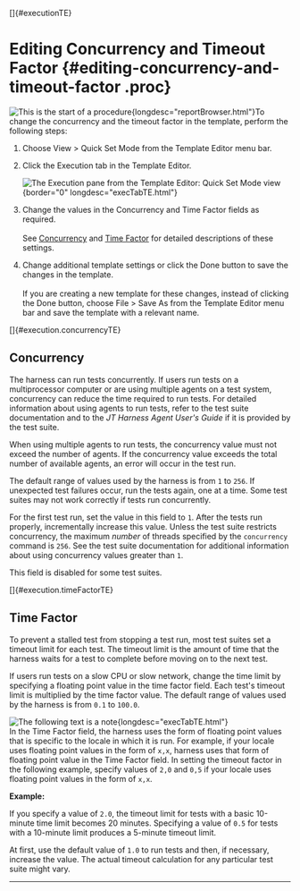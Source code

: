 
[]{#executionTE}

# Editing Concurrency and Timeout Factor {#editing-concurrency-and-timeout-factor .proc}

![This is the start of a procedure](../../images/hg_proc.gif){longdesc="reportBrowser.html"}To
change the concurrency and the timeout factor in the template, perform the following steps:

1.  Choose View \> Quick Set Mode from the Template Editor menu bar.

2.  Click the Execution tab in the Template Editor.

    ![The Execution pane from the Template Editor: Quick Set Mode
    view](../../images/JT4executionTabConfigEd.gif){border="0" longdesc="execTabTE.html"}

<!-- -->

3.  Change the values in the Concurrency and Time Factor fields as required.\
    \
    See [Concurrency](#execution.concurrencyTE) and [Time Factor](#execution.timeFactorTE) for
    detailed descriptions of these settings.

<!-- -->

4.  Change additional template settings or click the Done button to save the changes in the
    template.\
    \
    If you are creating a new template for these changes, instead of clicking the Done button,
    choose File \> Save As from the Template Editor menu bar and save the template with a relevant
    name.

[]{#execution.concurrencyTE}

## Concurrency

The harness can run tests concurrently. If users run tests on a multiprocessor computer or are using
multiple agents on a test system, concurrency can reduce the time required to run tests. For
detailed information about using agents to run tests, refer to the test suite documentation and to
the *JT Harness Agent User\'s Guide* if it is provided by the test suite.

When using multiple agents to run tests, the concurrency value must not exceed the number of agents.
If the concurrency value exceeds the total number of available agents, an error will occur in the
test run.

The default range of values used by the harness is from `1` to `256`. If unexpected test failures
occur, run the tests again, one at a time. Some test suites may not work correctly if tests run
concurrently.

For the first test run, set the value in this field to `1`. After the tests run properly,
incrementally increase this value. Unless the test suite restricts concurrency, the maximum *number*
of threads specified by the `concurrency` command is `256`. See the test suite documentation for
additional information about using concurrency values greater than `1`.

This field is disabled for some test suites.

[]{#execution.timeFactorTE}

## Time Factor

To prevent a stalled test from stopping a test run, most test suites set a timeout limit for each
test. The timeout limit is the amount of time that the harness waits for a test to complete before
moving on to the next test.

If users run tests on a slow CPU or slow network, change the time limit by specifying a floating
point value in the time factor field. Each test\'s timeout limit is multiplied by the time factor
value. The default range of values used by the harness is from `0.1` to `100.0`.

![The following text is a note](../../images/hg_note.gif){longdesc="execTabTE.html"}\
In the Time Factor field, the harness uses the form of floating point values that is specific to the
locale in which it is run. For example, if your locale uses floating point values in the form of
`x,x`, harness uses that form of floating point value in the Time Factor field. In setting the
timeout factor in the following example, specify values of `2,0` and `0,5` if your locale uses
floating point values in the form of `x,x`.

**Example:**

If you specify a value of `2.0`, the timeout limit for tests with a basic 10-minute time limit
becomes 20 minutes. Specifying a value of `0.5` for tests with a 10-minute limit produces a 5-minute
timeout limit.

At first, use the default value of `1.0` to run tests and then, if necessary, increase the value.
The actual timeout calculation for any particular test suite might vary.

----------------------------------------------------------------------------------------------------

